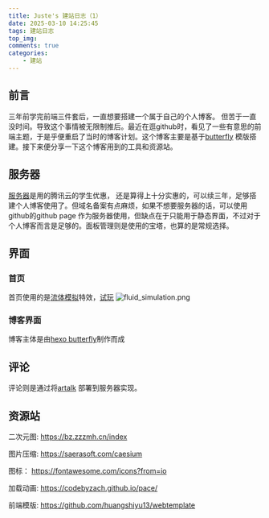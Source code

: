 ```yaml
---
title: Juste's 建站日志（1）
date: 2025-03-10 14:25:45
tags: 建站日志
top_img:
comments: true
categories:
	- 建站
---
```

## 前言
三年前学完前端三件套后，一直想要搭建一个属于自己的个人博客。 但苦于一直没时间。导致这个事情被无限制推后。最近在逛github时，看见了一些有意思的前端主题，于是乎便重启了当时的博客计划。这个博客主要是基于[butterfly](https://github.com/jerryc127/hexo-theme-butterfly) 模版搭建。接下来便分享一下这个博客用到的工具和资源站。

## 服务器
[服务器](https://cloud.tencent.com/act/campus?fromSource=gwzcw.7502004.7502004.7502004&utm_medium=cpc&utm_id=gwzcw.7502004.7502004.7502004&bd_vid=11264964216929139476)是用的腾讯云的学生优惠， 还是算得上十分实惠的，可以续三年，足够搭建个人博客使用了。但域名备案有点麻烦，如果不想要服务器的话，可以使用github的github page 作为服务器使用，但缺点在于只能用于静态界面，不过对于个人博客而言是足够的。面板管理则是使用的宝塔，也算的是常规选择。

## 界面

### 首页
首页使用的是[流体模拟](https://github.com/PavelDoGreat/WebGL-Fluid-Simulation)特效，[试玩](https://paveldogreat.github.io/WebGL-Fluid-Simulation/)
![fluid_simulation.png](https://juste.com.cn/blog/Images/fluid_simulation.png)

### 博客界面
博客主体是由[hexo butterfly](https://butterfly.js.org/)制作而成

## 评论
评论则是通过将[artalk](https://github.com/ArtalkJS/Artalk) 部署到服务器实现。

## 资源站

二次元图: https://bz.zzzmh.cn/index

图片压缩: https://saerasoft.com/caesium

图标： https://fontawesome.com/icons?from=io

加载动画: https://codebyzach.github.io/pace/

前端模版: https://github.com/huangshiyu13/webtemplate
  

